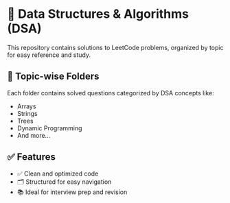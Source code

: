 # 🧠 Data Structures & Algorithms (DSA)

This repository contains solutions to LeetCode problems, organized by topic for easy reference and study.

## 📁 Topic-wise Folders
Each folder contains solved questions categorized by DSA concepts like:
- Arrays
- Strings
- Trees
- Dynamic Programming
- And more...

## ✅ Features
- ✅ Clean and optimized code  
- 🗂️ Structured for easy navigation  
- 📚 Ideal for interview prep and revision
